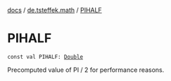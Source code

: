 [docs](../index.md) / [de.tsteffek.math](index.md) / [PIHALF](./-p-i-h-a-l-f.md)

# PIHALF

`const val PIHALF: `[`Double`](https://kotlinlang.org/api/latest/jvm/stdlib/kotlin/-double/index.html)

Precomputed value of PI / 2 for performance reasons.

